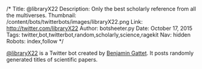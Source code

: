 /*
Title: @libraryX22
Description: Only the best scholarly reference from all the multiverses.
Thumbnail: /content/bots/twitterbots/images/libraryX22.png
Link: http://twitter.com/libraryX22
Author: botsheeter.py
Date: October 17, 2015
Tags: twitter,bot,twitterbot,random,scholarly,science,ragekit
Nav: hidden
Robots: index,follow
*/

[@libraryX22](https://twitter.com/libraryX22) is a Twitter bot created by [Benjamin Gattet](https://twitter.com/ragekit). It posts randomly generated titles of scientific papers.
